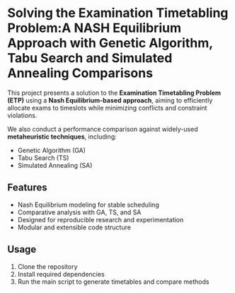 # Solving the Examination Timetabling Problem:A NASH Equilibrium Approach with Genetic Algorithm, Tabu Search and Simulated Annealing Comparisons

This project presents a solution to the **Examination Timetabling Problem (ETP)** using a **Nash Equilibrium-based approach**, aiming to efficiently allocate exams to timeslots while minimizing conflicts and constraint violations.

We also conduct a performance comparison against widely-used **metaheuristic techniques**, including:

- Genetic Algorithm (GA)  
- Tabu Search (TS)  
- Simulated Annealing (SA)

## Features

- Nash Equilibrium modeling for stable scheduling
- Comparative analysis with GA, TS, and SA
- Designed for reproducible research and experimentation
- Modular and extensible code structure

## Usage

1. Clone the repository
2. Install required dependencies
3. Run the main script to generate timetables and compare methods

